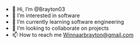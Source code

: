 - 👋 Hi, I’m @Brayton03
- 👀 I’m interested in software
- 🌱 I’m currently learning software engineering 
- 💞️ I’m looking to collaborate on projects
- 📫 How to reach me Winnaarbrayton@gmail.com 

<!---
Brayton03/Brayton03 is a ✨ special ✨ repository because its `README.md` (this file) appears on your GitHub profile.
You can click the Preview link to take a look at your changes.
--->

